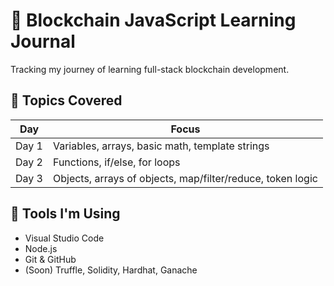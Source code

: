 # 📘 Blockchain JavaScript Learning Journal

Tracking my journey of learning full-stack blockchain development.

## 🚀 Topics Covered

| Day | Focus |
|-----|-------|
| Day 1 | Variables, arrays, basic math, template strings |
| Day 2 | Functions, if/else, for loops |
| Day 3 | Objects, arrays of objects, map/filter/reduce, token logic |

## 🔧 Tools I'm Using

- Visual Studio Code
- Node.js
- Git & GitHub
- (Soon) Truffle, Solidity, Hardhat, Ganache
